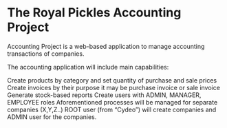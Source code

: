 # The Royal Pickles Accounting Project

Accounting Project is a web-based application to manage accounting transactions of companies. 

The accounting application will include main capabilities:

Create products by category and set quantity of purchase and sale prices
Create invoices by their purpose it may be purchase invoice or sale invoice
Generate stock-based reports
Create users with ADMIN, MANAGER, EMPLOYEE roles
Aforementioned processes will be managed for separate companies (X,Y,Z..)
ROOT user (from “Cydeo”) will create companies and ADMIN user for the companies. 

